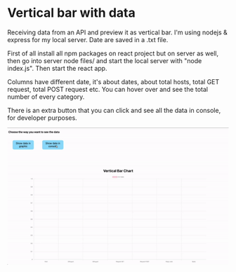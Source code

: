 # Vertical bar with data

Receiving data from an API and preview it as vertical bar. 
I'm using nodejs & express for my local server.
Date are saved in a .txt file.

First of all install all npm packages on react project but on server as well, then go into server node files/ and start the local server with "node index.js".
Then start the react app.

Columns have different date, it's about dates, about total hosts, total GET request, total POST request etc.
You can hover over and see the total number of every category.

There is an extra button that you can click and see all the data in console, for developer purposes.

![](src/vertical-bars.gif)
